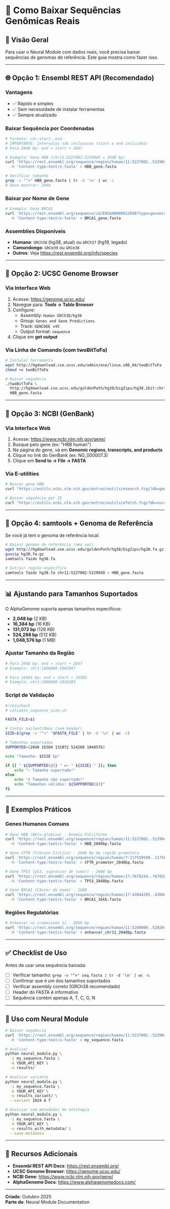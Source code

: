 # 🧬 Como Baixar Sequências Genômicas Reais

## 📖 Visão Geral

Para usar o Neural Module com dados reais, você precisa baixar sequências de genomas de referência. Este guia mostra como fazer isso.

---

## 🌐 Opção 1: Ensembl REST API (Recomendado)

### Vantagens
- ✅ Rápido e simples
- ✅ Sem necessidade de instalar ferramentas
- ✅ Sempre atualizado

### Baixar Sequência por Coordenadas

```bash
# Formato: chr:start..end
# IMPORTANTE: Intervalos são inclusivos (start e end incluídos)
# Para 2048 bp: end = start + 2047

# Exemplo: Gene HBB (chr11:5227002-5229049 = 2048 bp)
curl 'https://rest.ensembl.org/sequence/region/human/11:5227002..5229049?coord_system_version=GRCh38' \
  -H 'Content-type:text/x-fasta' > HBB_gene.fasta

# Verificar tamanho
grep -v "^>" HBB_gene.fasta | tr -d '\n' | wc -c
# Deve mostrar: 2048
```

### Baixar por Nome de Gene

```bash
# Exemplo: Gene BRCA1
curl 'https://rest.ensembl.org/sequence/id/ENSG00000012048?type=genomic;coord_system_version=GRCh38' \
  -H 'Content-type:text/x-fasta' > BRCA1_gene.fasta
```

### Assemblies Disponíveis
- **Humano**: `GRCh38` (hg38, atual) ou `GRCh37` (hg19, legado)
- **Camundongo**: `GRCm39` ou `GRCm38`
- **Outros**: Veja https://rest.ensembl.org/info/species

---

## 🔬 Opção 2: UCSC Genome Browser

### Via Interface Web

1. Acesse: https://genome.ucsc.edu/
2. Navegue para: **Tools → Table Browser**
3. Configure:
   - Assembly: `Human GRCh38/hg38`
   - Group: `Genes and Gene Predictions`
   - Track: `GENCODE v45`
   - Output format: `sequence`
4. Clique em **get output**

### Via Linha de Comando (com twoBitToFa)

```bash
# Instalar ferramenta
wget http://hgdownload.cse.ucsc.edu/admin/exe/linux.x86_64/twoBitToFa
chmod +x twoBitToFa

# Baixar sequência
./twoBitToFa \
  http://hgdownload.cse.ucsc.edu/goldenPath/hg38/bigZips/hg38.2bit:chr11:5227002-5229049 \
  HBB_gene.fasta
```

---

## 🧪 Opção 3: NCBI (GenBank)

### Via Interface Web

1. Acesse: https://www.ncbi.nlm.nih.gov/gene/
2. Busque pelo gene (ex: "HBB human")
3. Na página do gene, vá em **Genomic regions, transcripts, and products**
4. Clique no link do GenBank (ex: NG_000007.3)
5. Clique em **Send to → File → FASTA**

### Via E-utilities

```bash
# Buscar gene HBB
curl "https://eutils.ncbi.nlm.nih.gov/entrez/eutils/esearch.fcgi?db=gene&term=HBB[Gene]+AND+human[Organism]&retmode=json"

# Baixar sequência por ID
curl "https://eutils.ncbi.nlm.nih.gov/entrez/eutils/efetch.fcgi?db=nuccore&id=NG_000007.3&rettype=fasta&retmode=text" > HBB_gene.fasta
```

---

## 🔧 Opção 4: samtools + Genoma de Referência

Se você já tem o genoma de referência local:

```bash
# Baixar genoma de referência (uma vez)
wget http://hgdownload.soe.ucsc.edu/goldenPath/hg38/bigZips/hg38.fa.gz
gunzip hg38.fa.gz
samtools faidx hg38.fa

# Extrair região específica
samtools faidx hg38.fa chr11:5227002-5229049 > HBB_gene.fasta
```

---

## 📊 Ajustando para Tamanhos Suportados

O AlphaGenome suporta apenas tamanhos específicos:
- **2,048 bp** (2 KB)
- **16,384 bp** (16 KB)
- **131,072 bp** (128 KB)
- **524,288 bp** (512 KB)
- **1,048,576 bp** (1 MB)

### Ajustar Tamanho da Região

```bash
# Para 2048 bp: end = start + 2047
# Exemplo: chr1:1000000-1002047

# Para 16384 bp: end = start + 16383
# Exemplo: chr1:1000000-1016383
```

### Script de Validação

```bash
#!/bin/bash
# validate_sequence_size.sh

FASTA_FILE=$1

# Contar nucleotídeos (sem header)
SIZE=$(grep -v "^>" "$FASTA_FILE" | tr -d '\n' | wc -c)

# Tamanhos suportados
SUPPORTED=(2048 16384 131072 524288 1048576)

echo "Tamanho: $SIZE bp"

if [[ " ${SUPPORTED[@]} " =~ " ${SIZE} " ]]; then
    echo "✓ Tamanho suportado!"
else
    echo "✗ Tamanho não suportado!"
    echo "Tamanhos válidos: ${SUPPORTED[@]}"
fi
```

---

## 🎯 Exemplos Práticos

### Genes Humanos Comuns

```bash
# Gene HBB (Beta-globina) - Anemia Falciforme
curl 'https://rest.ensembl.org/sequence/region/human/11:5227002..5229049?coord_system_version=GRCh38' \
  -H 'Content-type:text/x-fasta' > HBB_2048bp.fasta

# Gene CFTR (Fibrose Cística) - 2048 bp da região promotora
curl 'https://rest.ensembl.org/sequence/region/human/7:117559590..117561637?coord_system_version=GRCh38' \
  -H 'Content-type:text/x-fasta' > CFTR_promoter_2048bp.fasta

# Gene TP53 (p53, supressor de tumor) - 2048 bp
curl 'https://rest.ensembl.org/sequence/region/human/17:7676154..7678201?coord_system_version=GRCh38' \
  -H 'Content-type:text/x-fasta' > TP53_2048bp.fasta

# Gene BRCA1 (Câncer de mama) - 16KB
curl 'https://rest.ensembl.org/sequence/region/human/17:43044295..43060678?coord_system_version=GRCh38' \
  -H 'Content-type:text/x-fasta' > BRCA1_16kb.fasta
```

### Regiões Regulatórias

```bash
# Enhancer no cromossomo 11 - 2048 bp
curl 'https://rest.ensembl.org/sequence/region/human/11:5200000..5202047?coord_system_version=GRCh38' \
  -H 'Content-type:text/x-fasta' > enhancer_chr11_2048bp.fasta
```

---

## ✅ Checklist de Uso

Antes de usar uma sequência baixada:

- [ ] Verificar tamanho: `grep -v "^>" seq.fasta | tr -d '\n' | wc -c`
- [ ] Confirmar que é um dos tamanhos suportados
- [ ] Verificar assembly correto (GRCh38 recomendado)
- [ ] Header do FASTA é informativo
- [ ] Sequência contém apenas A, T, C, G, N

---

## 🚀 Uso com Neural Module

```bash
# Baixar sequência
curl 'https://rest.ensembl.org/sequence/region/human/11:5227002..5229049?coord_system_version=GRCh38' \
  -H 'Content-type:text/x-fasta' > my_sequence.fasta

# Analisar
python neural_module.py \
  -i my_sequence.fasta \
  -k YOUR_API_KEY \
  -o results/

# Analisar variante
python neural_module.py \
  -i my_sequence.fasta \
  -k YOUR_API_KEY \
  -o results_variant/ \
  --variant 1024 A T

# Analisar com metadados de ontologia
python neural_module.py \
  -i my_sequence.fasta \
  -k YOUR_API_KEY \
  -o results_with_metadata/ \
  --save-metadata
```

---

## 🔗 Recursos Adicionais

- **Ensembl REST API Docs**: https://rest.ensembl.org/
- **UCSC Genome Browser**: https://genome.ucsc.edu/
- **NCBI Gene**: https://www.ncbi.nlm.nih.gov/gene/
- **AlphaGenome Docs**: https://www.alphagenomedocs.com/

---

**Criado**: Outubro 2025  
**Parte do**: Neural Module Documentation

